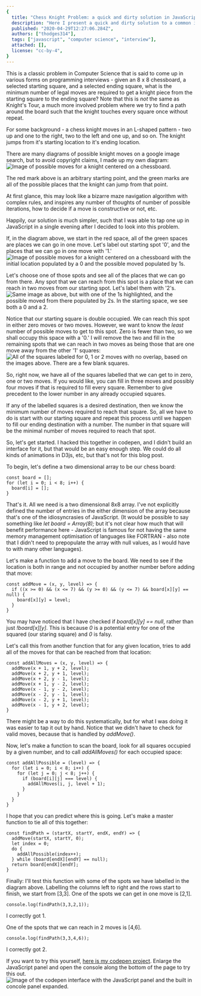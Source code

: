 ```yaml
---
{
  title: "Chess Knight Problem: a quick and dirty solution in JavaScript",
  description: "Here I present a quick and dirty solution to a common interview question where the solution is not nearly as complex as it may first appear.",
  published: "2020-04-29T12:27:06.284Z",
  authors: ["thodges314"],
  tags: ["javascript", "computer science", "interview"],
  attached: [],
  license: "cc-by-4",
}
---
```


This is a classic problem in Computer Science that is said to come up in various forms on programming interviews - given an 8 x 8 chessboard, a selected starting square, and a selected ending square, what is the minimum number of legal moves are required to get a knight piece from the starting square to the ending square? Note that this is _not_ the same as Knight's Tour, a much more involved problem where we try to find a path around the board such that the knight touches every square once without repeat.

For some background - a chess knight moves in an L-shaped pattern - two up and one to the right, two to the left and one up, and so on. The knight jumps from it's starting location to it's ending location.

There are many diagrams of possible knight moves on a google image search, but to avoid copyright claims, I made up my own diagram:
![Image of possible moves for a knight centered on a chessboard.](./knight-moves-0.png)

The red mark above is an arbitrary starting point, and the green marks are all of the possible places that the knight can jump from that point.

At first glance, this may look like a bizarre maze navigation algorithm with complex rules, and inspires any number of thoughts of number of possible iterations, how to decide if a move is constructive or not, etc.

Happily, our solution is much simpler, such that I was able to tap one up in JavaScript in a single evening after I decided to look into this problem.

If, in the diagram above, we start in the red space, all of the green spaces are places we can go in one move. Let's label out starting spot '0', and the places that we can go in one move with '1.'
![Image of possible moves for a knight centered on a chessboard with the initial location populated by a 0 and the possible moved populated by 1s.](./knight-moves-1.png)

Let's choose one of those spots and see all of the places that we can go from there. Any spot that we can reach from this spot is a place that we can reach in two moves from our starting spot. Let's label them with '2's.
![Same image as above, but with one of the 1s highlighted, and the possible moved from there populated by 2s.  In the starting space, we see both a 0 and a 2.](./knight-moves-2.png)

Notice that our starting square is double occupied. We can reach this spot in either zero moves or two moves. However, we want to know the _least_ number of possible moves to get to this spot. Zero is fewer than two, so we shall occupy this space with a '0.' I will remove the two and fill in the remaining spots that we can reach in two moves as being those that are one move away from the other '1' squares:
![All of the squares labeled for 0, 1 or 2 moves with no overlap, based on the images above.  There are a few blank squares.](./knight-moves-3.png)

So, right now, we have all of the squares labelled that we can get to in zero, one or two moves. If you would like, you can fill in three moves and possibly four moves if that is required to fill every square. Remember to give precedent to the lower number in any already occupied squares.

If any of the labelled squares is a desired destination, then we know the minimum number of moves required to reach that square. So, all we have to do is start with our starting square and repeat this process until we happen to fill our ending destination with a number. The number in that square will be the minimal number of moves required to reach that spot.

So, let's get started. I hacked this together in codepen, and I didn't build an interface for it, but that would be an easy enough step. We could do all kinds of animations in D3js, etc, but that's not for this blog post.

To begin, let's define a two dimensional array to be our chess board:

    const board = [];
    for (let i = 0; i < 8; i++) {
      board[i] = [];
    }

That's it. All we need is a two dimensional 8x8 array. I've not explicitly defined the number of entries in the either dimension of the array because that's one of the idiosyncrasies of JavaScript. (It would be possible to say something like _let board = Array(8);_ but it's not clear how much that will benefit performance here - JavaScript is famous for not having the same memory management optimisation of languages like FORTRAN - also note that I didn't need to prepopulate the array with null values, as I would have to with many other languages).

Let's make a function to add a move to the board. We need to see if the location is both in range and not occupied by another number before adding that move:

    const addMove = (x, y, level) => {
      if ((x >= 0) && (x <= 7) && (y >= 0) && (y <= 7) && board[x][y] == null) {
        board[x][y] = level;
      }
    }

You may have noticed that I have checked if _board\[x\]\[y\] == null_, rather than just _!board\[x\]\[y\]_. This is because _0_ is a potential entry for one of the squared (our staring square) and _0_ is falsy.

Let's call this from another function that for any given location, tries to add all of the moves for that can be reached from that location:

    const addAllMoves = (x, y, level) => {
      addMove(x + 1, y + 2, level);
      addMove(x + 2, y + 1, level);
      addMove(x + 2, y - 1, level);
      addMove(x + 1, y - 2, level);
      addMove(x - 1, y - 2, level);
      addMove(x - 2, y - 1, level);
      addMove(x - 2, y + 1, level);
      addMove(x - 1, y + 2, level);
    }

There might be a way to do this systematically, but for what I was doing it was easier to tap it out by hand. Notice that we didn't have to check for valid moves, because that is handled by _addMove()_.

Now, let's make a function to scan the board, look for all squares occupied by a given number, and to call _addAllMoves()_ for each occupied space:

    const addAllPossible = (level) => {
      for (let i = 0; i < 8; i++) {
        for (let j = 0; j < 8; j++) {
          if (board[i][j] === level) {
            addAllMoves(i, j, level + 1);
          }
        }
      }
    }

I hope that you can predict where this is going. Let's make a master function to tie all of this together:

    const findPath = (startX, startY, endX, endY) => {
      addMove(startX, startY, 0);
      let index = 0;
      do {
        addAllPossible(index++);
      } while (board[endX][endY] == null);
      return board[endX][endY];
    }

Finally: I'll test this function with some of the spots we have labelled in the diagram above. Labelling the columns left to right and the rows start to finish, we start from \[3,3\]. One of the spots we can get in one move is \[2,1\].

    console.log(findPath(3,3,2,1));

I correctly got 1.

One of the spots that we can reach in 2 moves is \[4,6\].

    console.log(findPath(3,3,4,6));

I correctly got 2.

If you want to try this yourself, [here is my codepen project](https://codepen.io/thodges314/pen/ZEbJzPX). Enlarge the JavaScript panel and open the console along the bottom of the page to try this out.
![Image of the codepen interface with the JavaScript panel and the built in concole panel expanded.](./display-knight.png)
